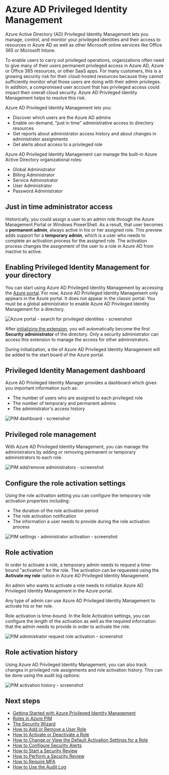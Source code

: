 <properties
    pageTitle="Azure AD Privileged Identity Management"
    description="A topic that explains what Azure AD Privileged Identity management is and how to configure it."
    services="active-directory"
    documentationCenter=""
    authors="kgremban"
    manager="stevenpo"
    editor=""/>

<tags
    ms.service="active-directory"
    ms.workload="identity"
    ms.tgt_pltfrm="na"
    ms.devlang="na"
    ms.topic="article"
    ms.date="01/21/2016"
    ms.author="kgremban"/>

# Azure AD Privileged Identity Management
Azure Active Directory (AD) Privileged Identity Management lets you manage, control, and monitor your privileged identities and their access to resources in Azure AD as well as other Microsoft online services like Office 365 or Microsoft Intune.  

To enable users to carry out privileged operations, organizations often need to give many of their users permanent privileged access in Azure AD, Azure or Office 365 resources, or other SaaS apps. For many customers, this is a growing security risk for their cloud-hosted resources because they cannot sufficiently monitor what those users are doing with their admin privileges. In addition, a compromised user account that has privileged access could impact their overall cloud security. Azure AD Privileged Identity Management helps to resolve this risk.  

Azure AD Privileged Identity Management lets you:  

* Discover which users are the Azure AD admins
* Enable on-demand, "just in time" administrative access to directory resources
* Get reports about administrator access history and about changes in administrator assignments
* Get alerts about access to a privileged role

Azure AD Privileged Identity Management can manage the built-in Azure Active Directory organizational roles:  

* Global Administrator
* Billing Administrator
* Service Administrator  
* User Administrator
* Password Administrator

## Just in time administrator access
Historically, you could assign a user to an admin role through the Azure Management Portal or Windows PowerShell. As a result, that user becomes a **permanent admin**, always active in his or her assigned role. This preview adds support for a **temporary admin**, which is a user who needs to complete an activation process for the assigned role.  The activation process changes the assignment of the user to a role in Azure AD from inactive to active.

## Enabling Privileged Identity Management for your directory
You can start using Azure AD Privileged Identity Management by accessing the [Azure portal](https://portal.azure.com/). For now, Azure AD Privileged Identity Management only appears in the Azure portal.  It does not appear in the classic portal. You must be a global administrator to enable Azure AD Privileged Identity Management for a directory.

![Azure portal - search for privileged identities - screenshot][1]

After [initializing the extension](active-directory-privileged-identity-management-getting-started.md), you will automatically become the first **Security administrator** of the directory. Only a security administrator can access this extension to manage the access for other administrators.  

During initialization, a tile of Azure AD Privileged Identity Management will be added to the start board of the Azure portal.

## Privileged Identity Management dashboard
Azure AD Privileged Identity Manager provides a dashboard which gives you important information such as:

* The number of users who are assigned to each privileged role  
* The number of temporary and permanent admins
* The administrator's access history

![PIM dashboard - screenshot][2]

## Privileged role management
With Azure AD Privileged Identity Management, you can manage the administrators by adding or removing permanent or temporary administrators to each role.

![PIM add/remove administrators - screenshot][3]

## Configure the role activation settings
Using the role activation setting you can configure the temporary role activation properties including:

* The duration of the role activation period
* The role activation notification
* The information a user needs to provide during the role activation process  

![PIM settings - administrator activation - screenshot][4]

## Role activation
In order to activate a role, a temporary admin needs to request a time-bound "activation" for the role. The activation can be requested using the **Activate my role** option in Azure AD Privileged Identity Management.

An admin who wants to activate a role needs to initialize Azure AD Privileged Identity Management in the Azure portal.

Any type of admin can use Azure AD Privileged Identity Management to activate his or her role.

Role activation is time-bound. In the Role Activation settings, you can configure the length of the activation as well as the required information that the admin needs to provide in order to activate the role.

![PIM administrator request role activation - screenshot][5]

## Role activation history
Using Azure AD Privileged Identity Management, you can also track changes in privileged role assignments and role activation history. This can be done using the audit log options:

![PIM activation history - screenshot][6]

## Next steps
- [Getting Started with Azure Privileged Identity Management](active-directory-privileged-identity-management-getting-started.md)
- [Roles in Azure PIM](active-directory-privileged-identity-management-roles.md)
- [The Security Wizard](active-directory-privileged-identity-management-security-wizard.md)
- [How to Add or Remove a User Role](active-directory-privileged-identity-management-how-to-add-role-to-user.md)
- [How to Activate or Deactivate a Role](active-directory-privileged-identity-management-how-to-activate-role.md)
- [How to Change or View the Default Activation Settings for a Role](active-directory-privileged-identity-management-how-to-change-default-settings.md)
- [How to Configure Security Alerts](active-directory-privileged-identity-management-how-to-configure-security-alerts.md)
- [How to Start a Security Review](active-directory-privileged-identity-management-how-to-start-security-review.md)
- [How to Perform a Security Review](active-directory-privileged-identity-management-how-to-perform-security-review.md)
- [How to Require MFA](active-directory-privileged-identity-management-how-to-require-mfa.md)
- [How to Use the Audit Log](active-directory-privileged-identity-management-how-to-use-audit-log.md)


<!--Image references-->

[1]: ./media/active-directory-privileged-identity-management-configure/Search_PIM.png
[2]: ./media/active-directory-privileged-identity-management-configure/PIM_Dash.png
[3]: ./media/active-directory-privileged-identity-management-configure/PIM_AddRemove.png
[4]: ./media/active-directory-privileged-identity-management-configure/PIM_RoleActivationSettings.png
[5]: ./media/active-directory-privileged-identity-management-configure/PIM_RequestActivation.png
[6]: ./media/active-directory-privileged-identity-management-configure/PIM_ActivationHistory.png
